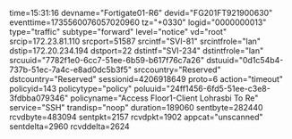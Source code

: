 time=15:31:16 devname="Fortigate01-R6" devid="FG201FT921900630" eventtime=1735560076057020960 tz="+0330" logid="0000000013" type="traffic" subtype="forward" level="notice" vd="root" srcip=172.23.81.110 srcport=51587 srcintf="SVI-81" srcintfrole="lan" dstip=172.20.234.194 dstport=22 dstintf="SVI-234" dstintfrole="lan" srcuuid="7782f1e0-6cc7-51ee-6b59-b617f76c7a26" dstuuid="0d1c54b4-737b-51ec-7a4c-e8ad0dc5b3f5" srccountry="Reserved" dstcountry="Reserved" sessionid=4206918649 proto=6 action="timeout" policyid=143 policytype="policy" poluuid="24ff1456-6fd5-51ee-c3e8-3fdbba079346" policyname="Access Floor1-Client Lohrasbi To Re" service="SSH" trandisp="noop" duration=189060 sentbyte=282440 rcvdbyte=483094 sentpkt=2157 rcvdpkt=1902 appcat="unscanned" sentdelta=2960 rcvddelta=2624
